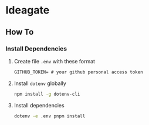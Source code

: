 # Ideagate

## How To

### Install Dependencies

1. Create file `.env` with these format

   ```md
   GITHUB_TOKEN= # your github personal access token
   ```

2. Install `dotenv` globally

   ```bash
   npm install -g dotenv-cli
   ```

3. Install dependencies
   ```bash
   dotenv -e .env pnpm install
   ```
